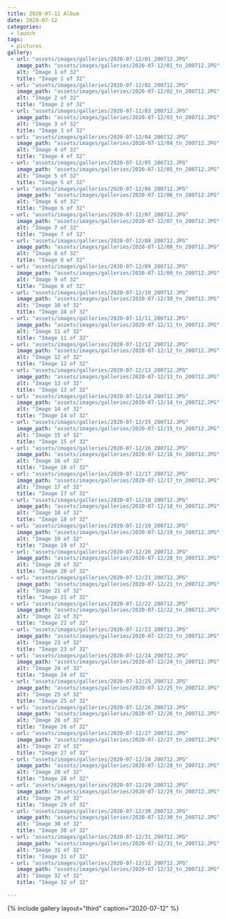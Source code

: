 ```yaml
---
title: 2020-07-12 Album
date: 2020-07-12
categories:
 - launch
tags:
 - pictures
gallery:
 - url: "assets/images/galleries/2020-07-12/01_200712.JPG"
   image_path: "assets/images/galleries/2020-07-12/01_tn_200712.JPG"
   alt: "Image 1 of 32"
   title: "Image 1 of 32"
 - url: "assets/images/galleries/2020-07-12/02_200712.JPG"
   image_path: "assets/images/galleries/2020-07-12/02_tn_200712.JPG"
   alt: "Image 2 of 32"
   title: "Image 2 of 32"
 - url: "assets/images/galleries/2020-07-12/03_200712.JPG"
   image_path: "assets/images/galleries/2020-07-12/03_tn_200712.JPG"
   alt: "Image 3 of 32"
   title: "Image 3 of 32"
 - url: "assets/images/galleries/2020-07-12/04_200712.JPG"
   image_path: "assets/images/galleries/2020-07-12/04_tn_200712.JPG"
   alt: "Image 4 of 32"
   title: "Image 4 of 32"
 - url: "assets/images/galleries/2020-07-12/05_200712.JPG"
   image_path: "assets/images/galleries/2020-07-12/05_tn_200712.JPG"
   alt: "Image 5 of 32"
   title: "Image 5 of 32"
 - url: "assets/images/galleries/2020-07-12/06_200712.JPG"
   image_path: "assets/images/galleries/2020-07-12/06_tn_200712.JPG"
   alt: "Image 6 of 32"
   title: "Image 6 of 32"
 - url: "assets/images/galleries/2020-07-12/07_200712.JPG"
   image_path: "assets/images/galleries/2020-07-12/07_tn_200712.JPG"
   alt: "Image 7 of 32"
   title: "Image 7 of 32"
 - url: "assets/images/galleries/2020-07-12/08_200712.JPG"
   image_path: "assets/images/galleries/2020-07-12/08_tn_200712.JPG"
   alt: "Image 8 of 32"
   title: "Image 8 of 32"
 - url: "assets/images/galleries/2020-07-12/09_200712.JPG"
   image_path: "assets/images/galleries/2020-07-12/09_tn_200712.JPG"
   alt: "Image 9 of 32"
   title: "Image 9 of 32"
 - url: "assets/images/galleries/2020-07-12/10_200712.JPG"
   image_path: "assets/images/galleries/2020-07-12/10_tn_200712.JPG"
   alt: "Image 10 of 32"
   title: "Image 10 of 32"
 - url: "assets/images/galleries/2020-07-12/11_200712.JPG"
   image_path: "assets/images/galleries/2020-07-12/11_tn_200712.JPG"
   alt: "Image 11 of 32"
   title: "Image 11 of 32"
 - url: "assets/images/galleries/2020-07-12/12_200712.JPG"
   image_path: "assets/images/galleries/2020-07-12/12_tn_200712.JPG"
   alt: "Image 12 of 32"
   title: "Image 12 of 32"
 - url: "assets/images/galleries/2020-07-12/13_200712.JPG"
   image_path: "assets/images/galleries/2020-07-12/13_tn_200712.JPG"
   alt: "Image 13 of 32"
   title: "Image 13 of 32"
 - url: "assets/images/galleries/2020-07-12/14_200712.JPG"
   image_path: "assets/images/galleries/2020-07-12/14_tn_200712.JPG"
   alt: "Image 14 of 32"
   title: "Image 14 of 32"
 - url: "assets/images/galleries/2020-07-12/15_200712.JPG"
   image_path: "assets/images/galleries/2020-07-12/15_tn_200712.JPG"
   alt: "Image 15 of 32"
   title: "Image 15 of 32"
 - url: "assets/images/galleries/2020-07-12/16_200712.JPG"
   image_path: "assets/images/galleries/2020-07-12/16_tn_200712.JPG"
   alt: "Image 16 of 32"
   title: "Image 16 of 32"
 - url: "assets/images/galleries/2020-07-12/17_200712.JPG"
   image_path: "assets/images/galleries/2020-07-12/17_tn_200712.JPG"
   alt: "Image 17 of 32"
   title: "Image 17 of 32"
 - url: "assets/images/galleries/2020-07-12/18_200712.JPG"
   image_path: "assets/images/galleries/2020-07-12/18_tn_200712.JPG"
   alt: "Image 18 of 32"
   title: "Image 18 of 32"
 - url: "assets/images/galleries/2020-07-12/19_200712.JPG"
   image_path: "assets/images/galleries/2020-07-12/19_tn_200712.JPG"
   alt: "Image 19 of 32"
   title: "Image 19 of 32"
 - url: "assets/images/galleries/2020-07-12/20_200712.JPG"
   image_path: "assets/images/galleries/2020-07-12/20_tn_200712.JPG"
   alt: "Image 20 of 32"
   title: "Image 20 of 32"
 - url: "assets/images/galleries/2020-07-12/21_200712.JPG"
   image_path: "assets/images/galleries/2020-07-12/21_tn_200712.JPG"
   alt: "Image 21 of 32"
   title: "Image 21 of 32"
 - url: "assets/images/galleries/2020-07-12/22_200712.JPG"
   image_path: "assets/images/galleries/2020-07-12/22_tn_200712.JPG"
   alt: "Image 22 of 32"
   title: "Image 22 of 32"
 - url: "assets/images/galleries/2020-07-12/23_200712.JPG"
   image_path: "assets/images/galleries/2020-07-12/23_tn_200712.JPG"
   alt: "Image 23 of 32"
   title: "Image 23 of 32"
 - url: "assets/images/galleries/2020-07-12/24_200712.JPG"
   image_path: "assets/images/galleries/2020-07-12/24_tn_200712.JPG"
   alt: "Image 24 of 32"
   title: "Image 24 of 32"
 - url: "assets/images/galleries/2020-07-12/25_200712.JPG"
   image_path: "assets/images/galleries/2020-07-12/25_tn_200712.JPG"
   alt: "Image 25 of 32"
   title: "Image 25 of 32"
 - url: "assets/images/galleries/2020-07-12/26_200712.JPG"
   image_path: "assets/images/galleries/2020-07-12/26_tn_200712.JPG"
   alt: "Image 26 of 32"
   title: "Image 26 of 32"
 - url: "assets/images/galleries/2020-07-12/27_200712.JPG"
   image_path: "assets/images/galleries/2020-07-12/27_tn_200712.JPG"
   alt: "Image 27 of 32"
   title: "Image 27 of 32"
 - url: "assets/images/galleries/2020-07-12/28_200712.JPG"
   image_path: "assets/images/galleries/2020-07-12/28_tn_200712.JPG"
   alt: "Image 28 of 32"
   title: "Image 28 of 32"
 - url: "assets/images/galleries/2020-07-12/29_200712.JPG"
   image_path: "assets/images/galleries/2020-07-12/29_tn_200712.JPG"
   alt: "Image 29 of 32"
   title: "Image 29 of 32"
 - url: "assets/images/galleries/2020-07-12/30_200712.JPG"
   image_path: "assets/images/galleries/2020-07-12/30_tn_200712.JPG"
   alt: "Image 30 of 32"
   title: "Image 30 of 32"
 - url: "assets/images/galleries/2020-07-12/31_200712.JPG"
   image_path: "assets/images/galleries/2020-07-12/31_tn_200712.JPG"
   alt: "Image 31 of 32"
   title: "Image 31 of 32"
 - url: "assets/images/galleries/2020-07-12/32_200712.JPG"
   image_path: "assets/images/galleries/2020-07-12/32_tn_200712.JPG"
   alt: "Image 32 of 32"
   title: "Image 32 of 32"

---
```


{% include gallery layout="third" caption="2020-07-12" %}
